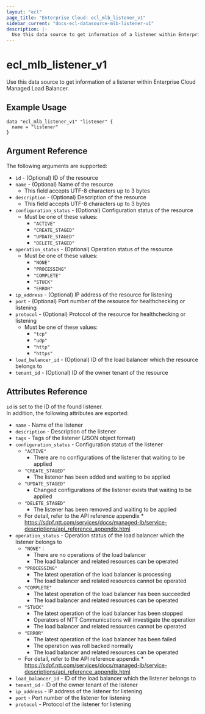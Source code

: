 ```yaml
---
layout: "ecl"
page_title: "Enterprise Cloud: ecl_mlb_listener_v1"
sidebar_current: "docs-ecl-datasource-mlb-listener-v1"
description: |-
  Use this data source to get information of a listener within Enterprise Cloud Managed Load Balancer.
---
```


# ecl\_mlb\_listener\_v1

Use this data source to get information of a listener within Enterprise Cloud Managed Load Balancer.

## Example Usage

```hcl
data "ecl_mlb_listener_v1" "listener" {
  name = "listener"
}
```

## Argument Reference

The following arguments are supported:

* `id` - (Optional) ID of the resource
* `name` - (Optional) Name of the resource
    * This field accepts UTF-8 characters up to 3 bytes
* `description` - (Optional) Description of the resource
    * This field accepts UTF-8 characters up to 3 bytes
* `configuration_status` - (Optional) Configuration status of the resource
    * Must be one of these values:
        * `"ACTIVE"`
        * `"CREATE_STAGED"`
        * `"UPDATE_STAGED"`
        * `"DELETE_STAGED"`
* `operation_status` - (Optional) Operation status of the resource
    * Must be one of these values:
        * `"NONE"`
        * `"PROCESSING"`
        * `"COMPLETE"`
        * `"STUCK"`
        * `"ERROR"`
* `ip_address` - (Optional) IP address of the resource for listening
* `port` - (Optional) Port number of the resource for healthchecking or listening
* `protocol` - (Optional) Protocol of the resource for healthchecking or listening
    * Must be one of these values:
        * `"tcp"`
        * `"udp"`
        * `"http"`
        * `"https"`
* `load_balancer_id` - (Optional) ID of the load balancer which the resource belongs to
* `tenant_id` - (Optional) ID of the owner tenant of the resource

## Attributes Reference

`id` is set to the ID of the found listener.<br>
In addition, the following attributes are exported:

* `name` - Name of the listener
* `description` - Description of the listener
* `tags` - Tags of the listener (JSON object format)
* `configuration_status` - Configuration status of the listener
    * `"ACTIVE"`
        * There are no configurations of the listener that waiting to be applied
    * `"CREATE_STAGED"`
        * The listener has been added and waiting to be applied
    * `"UPDATE_STAGED"`
        * Changed configurations of the listener exists that waiting to be applied
    * `"DELETE_STAGED"`
        * The listener has been removed and waiting to be applied
    * For detail, refer to the API reference appendix
            * https://sdpf.ntt.com/services/docs/managed-lb/service-descriptions/api_reference_appendix.html
* `operation_status` - Operation status of the load balancer which the listener belongs to
    * `"NONE"` :
        * There are no operations of the load balancer
        * The load balancer and related resources can be operated
    * `"PROCESSING"`
        * The latest operation of the load balancer is processing
        * The load balancer and related resources cannot be operated
    * `"COMPLETE"`
        * The latest operation of the load balancer has been succeeded
        * The load balancer and related resources can be operated
    * `"STUCK"`
        * The latest operation of the load balancer has been stopped
        * Operators of NTT Communications will investigate the operation
        * The load balancer and related resources cannot be operated
    * `"ERROR"`
        * The latest operation of the load balancer has been failed
        * The operation was roll backed normally
        * The load balancer and related resources can be operated
    * For detail, refer to the API reference appendix
            * https://sdpf.ntt.com/services/docs/managed-lb/service-descriptions/api_reference_appendix.html
* `load_balancer_id` - ID of the load balancer which the listener belongs to
* `tenant_id` - ID of the owner tenant of the listener
* `ip_address` - IP address of the listener for listening
* `port` - Port number of the listener for listening
* `protocol` - Protocol of the listener for listening
